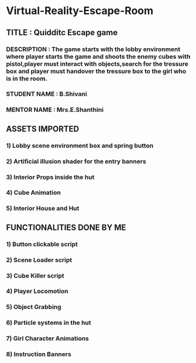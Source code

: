 # Virtual-Reality-Escape-Room
## TITLE : Quidditc Escape game
### DESCRIPTION : The game starts with the lobby environment where player starts the game and shoots the enemy cubes with pistol,player must interact with objects,search for the tressure box and player must handover the tressure box to the girl who is in the room.
### STUDENT NAME : B.Shivani
### MENTOR NAME : Mrs.E.Shanthini

## ASSETS IMPORTED 
### 1) Lobby scene environment box and spring button
### 2) Artificial illusion shader for the entry banners
### 3) Interior Props inside the hut 
### 4) Cube Animation
### 5) Interior House and Hut

## FUNCTIONALITIES DONE BY ME
### 1) Button clickable script
### 2) Scene Loader script
### 3) Cube Killer script 
### 4) Player Locomotion
### 5) Object Grabbing
### 6) Particle systems in the hut
### 7) Girl Character Animations
### 8) Instruction Banners

                             
